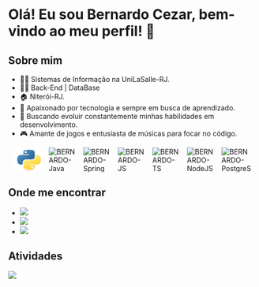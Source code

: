 # Olá! Eu sou Bernardo Cezar, bem-vindo ao meu perfil! 👋

## Sobre mim

- 👨‍💻 Sistemas de Informação na UniLaSalle-RJ.
- 🏴‍☠️ Back-End | DataBase 
- 🏠 Niterói-RJ.
- 🌱 Apaixonado por tecnologia e sempre em busca de aprendizado.
- 🚀 Buscando evoluir constantemente minhas habilidades em desenvolvimento.
- 🎮 Amante de jogos e entusiasta de músicas para focar no código.

<div style="display: flex; justify-content: center; align-items: center; gap: 10px;">
  <img align="center" alt="BERNARDO-Python" height="50" width="60" src="https://raw.githubusercontent.com/devicons/devicon/master/icons/python/python-original.svg"> 
  <img align="center" alt="BERNARDO-Java" height="50" width="60" src="https://cdn.jsdelivr.net/gh/devicons/devicon@latest/icons/java/java-original-wordmark.svg" />
  <img align="center" alt="BERNARDO-Spring" height="50" width="60" src="https://cdn.jsdelivr.net/gh/devicons/devicon@latest/icons/spring/spring-original.svg" />     
  <img align="center" alt="BERNARDO-JS" height="50" width="60" src="https://cdn.jsdelivr.net/gh/devicons/devicon@latest/icons/javascript/javascript-original.svg"/>
  <img align="center" alt="BERNARDO-TS" height="50" width="60" src="https://cdn.jsdelivr.net/gh/devicons/devicon@latest/icons/typescript/typescript-original.svg" />
  <img align="center" alt="BERNARDO-NodeJS" height="50" width="60" src="https://cdn.jsdelivr.net/gh/devicons/devicon@latest/icons/nodejs/nodejs-plain-wordmark.svg" />
  <img align="center" alt="BERNARDO-PostgreSQL" height="50" width="60" src="https://cdn.jsdelivr.net/gh/devicons/devicon@latest/icons/postgresql/postgresql-original-wordmark.svg" />
</div>


## Onde me encontrar

- <a href ="mailto:b.cezar1812@gmail.com"><img src="https://img.shields.io/badge/Gmail-D14836?style=for-the-badge&logo=gmail&logoColor=white" target="_blank"></a>
- <a href="https://www.linkedin.com/in/bernardo-cezar-1a56a4293/" target="_blank"><img src="https://img.shields.io/badge/-LinkedIn-%230077B5?style=for-the-badge&logo=linkedin&logoColor=white" target="_blank"></a> 
- <a href="https://instagram.com/ber_cezar" target="_blank"><img src="https://img.shields.io/badge/-Instagram-%23E4405F?style=for-the-badge&logo=instagram&logoColor=white" target="_blank"></a>

## Atividades
<img height="170em" src="https://github-readme-stats.vercel.app/api/top-langs/?username=bercezar&layout=compact&langs_count=7&theme=radical"/>


